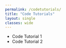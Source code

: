```yaml
---
permalink: /codetutorials/
title: "Code Tutorials"
layout: single
classes: wide
---
```


- Code Tutorial 1
- Code Tutorial 2
